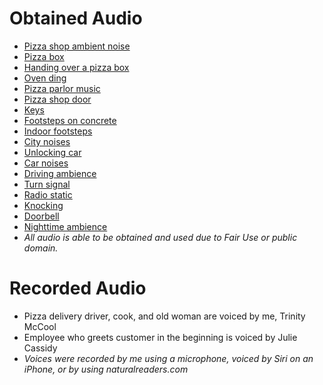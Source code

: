 # **Obtained Audio**
* [Pizza shop ambient noise](https://freesound.org/s/507218)
* [Pizza box](https://freesound.org/s/388781/)
* [Handing over a pizza box](https://freesound.org/s/382934/)
* [Oven ding](https://freesound.org/s/265012/)
* [Pizza parlor music](https://drive.google.com/file/d/1chUioj9t9r6Y4VGwtNVjetuOBUrgi2eD/view)
* [Pizza shop door](https://freesound.org/s/72197/)
* [Keys](https://freesound.org/s/204861/) 
* [Footsteps on concrete](https://freesound.org/s/336598/)
* [Indoor footsteps](https://freesound.org/s/60642/)
* [City noises](https://freesound.org/s/322231/)
* [Unlocking car](https://freesound.org/s/68142/)
* [Car noises](https://freesound.org/s/126042/)
* [Driving ambience](https://freesound.org/s/383453/)
* [Turn signal](https://freesound.org/s/181238/)
* [Radio static](https://freesound.org/s/91999/)
* [Knocking](https://freesound.org/s/124537/)
* [Doorbell](https://freesound.org/s/370919/)
* [Nighttime ambience](https://freesound.org/s/530896/)
* *All audio is able to be obtained and used due to Fair Use or public domain.*
# **Recorded Audio**
* Pizza delivery driver, cook, and old woman are voiced by me, Trinity McCool
* Employee who greets customer in the beginning is voiced by Julie Cassidy
* *Voices were recorded by me using a microphone, voiced by Siri on an iPhone, or by using naturalreaders.com*

